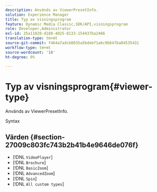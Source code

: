 ```yaml
---
description: Används av ViewerPresetInfo.
solution: Experience Manager
title: Typ av visningsprogram
feature: Dynamic Media Classic,SDK/API,visningsprogram
role: Developer,Administrator
exl-id: 35a11828-d188-4025-8133-154437ba2466
translation-type: tm+mt
source-git-commit: f464a7adcb8035a5bdebf1a6c9b647ba04535431
workflow-type: tm+mt
source-wordcount: '18'
ht-degree: 0%

---
```


# Typ av visningsprogram{#viewer-type}

Används av ViewerPresetInfo.

Syntax

## Värden {#section-27009c803fc743b2b41b4e9646de076f}

* [!DNL `VideoPlayer`]
* [!DNL `Brochure`]
* [!DNL `BasicZoom`]
* [!DNL `AdvancedZoom`]
* [!DNL `Spin`]
* [!DNL `All custom types`]
